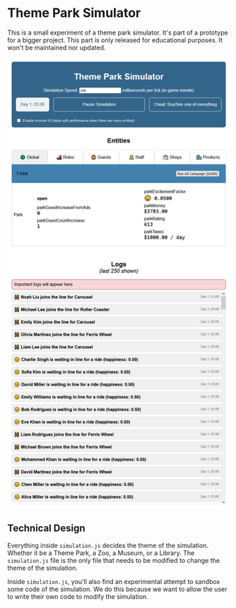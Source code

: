 # Theme Park Simulator

This is a small experiment of a theme park simulator. It's part of a prototype for a bigger project. This part is only released for educational purposes. It won't be maintained nor updated.

![Screenshot showing the park parameters and text logs reporting that guests are joining the queue for certain rides](screenshot.png)

## Technical Design

Everything inside `simulation.js` decides the theme of the simulation. Whether it be a Theme Park, a Zoo, a Museum, or a Library. The `simulation.js` file is the only file that needs to be modified to change the theme of the simulation.

Inside `simulation.js`, you'll also find an experimental attempt to sandbox some code of the simulation. We do this because we want to allow the user to write their own code to modify the simulation.
